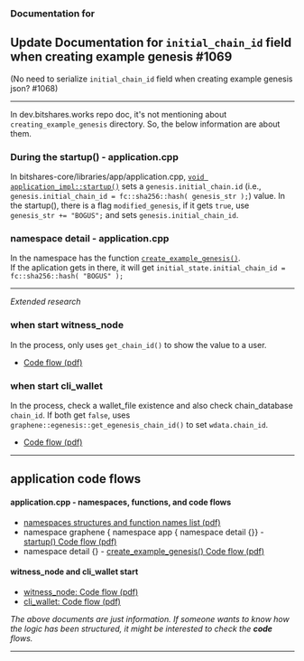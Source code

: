### Documentation for 

## Update Documentation for `initial_chain_id` field when creating example genesis #1069
(No need to serialize `initial_chain_id` field when creating example genesis json? #1068)

***
In dev.bitshares.works repo doc, it's not mentioning about `creating_example_genesis` directory. So, the below information are about them. 

### During the startup() - application.cpp

In bitshares-core/libraries/app/application.cpp, [`void application_impl::startup()`](https://github.com/bitshares/bitshares-core/blob/35ec65b130f63c594afe2c9ab7f931b42be08cdc/libraries/app/application.cpp#L318) sets a `genesis.initial_chain.id` (i.e., ` genesis.initial_chain_id = fc::sha256::hash( genesis_str );`) value. In the startup(), there is a flag `modified_genesis`, if it gets `true`, use `genesis_str += "BOGUS";` and sets `genesis.initial_chain_id`.


### namespace detail - application.cpp

In the namespace has the function [`create_example_genesis()`](https://github.com/bitshares/bitshares-core/blob/35ec65b130f63c594afe2c9ab7f931b42be08cdc/libraries/app/application.cpp#L79).  
If the aplication gets in there, it will get `initial_state.initial_chain_id = fc::sha256::hash( "BOGUS" );`


***
*Extended research*

### when start witness_node

In the process, only uses `get_chain_id()` to show the value to a user. 
- [Code flow (pdf)](/core/knowledge_base/shared_files/witness_node_ex-codeflows.pdf)


### when start cli_wallet

In the process, check a wallet_file existence and also check chain_database `chain_id`. If both get `false`, uses `graphene::egenesis::get_egenesis_chain_id()` to set  `wdata.chain_id`.
- [Code flow (pdf)](/core/knowledge_base/shared_files/cli_wallet_exe-codeflow.pdf)

***


## application code flows

#### application.cpp - namespaces, functions, and code flows

- [namespaces structures and function names list (pdf)](/core/knowledge_base/shared_files/application-cpp-namespaces.pdf)
- namespace graphene { namespace app { namespace detail {}} - [startup() Code flow (pdf)](/core/knowledge_base/shared_files/application-cpp-startup.pdf)
- namespace detail {} - [create_example_genesis() Code flow (pdf)](/core/knowledge_base/shared_files/application-cpp-ns-detail.pdf)

#### witness_node and cli_wallet start
- [witness_node: Code flow (pdf) ](/core/knowledge_base/shared_files/witness_node_ex-codeflows.pdf)
- [cli_wallet: Code flow (pdf) ](/core/knowledge_base/shared_files/cli_wallet_exe-codeflow.pdf)

*The above documents are just information. If someone wants to know how the logic has been structured, it might be interested to check the **code** flows.*


***
